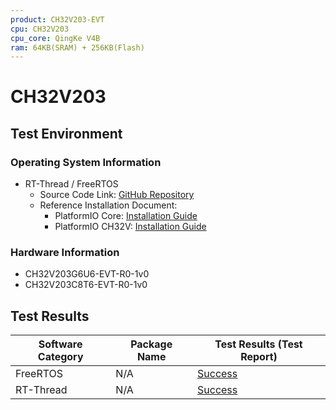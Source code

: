 ```yaml
---
product: CH32V203-EVT
cpu: CH32V203
cpu_core: QingKe V4B
ram: 64KB(SRAM) + 256KB(Flash)
---
```



# CH32V203

## Test Environment

### Operating System Information

- RT-Thread / FreeRTOS
    - Source Code Link: [GitHub Repository](https://github.com/Community-PIO-CH32V/ch32-pio-projects)
    - Reference Installation Document:
        - PlatformIO Core: [Installation Guide](https://docs.platformio.org/en/latest/core/installation/index.html)
        - PlatformIO CH32V: [Installation Guide](https://pio-ch32v.readthedocs.io/en/latest/installation.html)


### Hardware Information

- CH32V203G6U6-EVT-R0-1v0
- CH32V203C8T6-EVT-R0-1v0

## Test Results


| Software Category | Package Name | Test Results (Test Report) |
| ----------------- | ------------ | -------------------------- |
| FreeRTOS          | N/A          | [Success][FreeRTOS]        |
| RT-Thread         | N/A          | [Success][RTThread]        |

[FreeRTOS]: ./FreeRTOS/README.md
[RTThread]: ./RT-Thread/README.md
